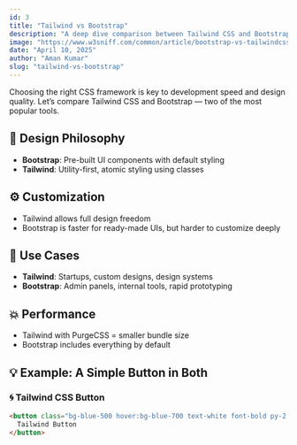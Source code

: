 ```yaml
---
id: 3
title: "Tailwind vs Bootstrap"
description: "A deep dive comparison between Tailwind CSS and Bootstrap for frontend development."
image: "https://www.w3sniff.com/common/article/bootstrap-vs-tailwindcss1.png"
date: "April 10, 2025"
author: "Aman Kumar"
slug: "tailwind-vs-bootstrap"
---
```


Choosing the right CSS framework is key to development speed and design quality. Let’s compare Tailwind CSS and Bootstrap — two of the most popular tools.

## 🎨 Design Philosophy

- **Bootstrap**: Pre-built UI components with default styling  
- **Tailwind**: Utility-first, atomic styling using classes

## ⚙️ Customization

- Tailwind allows full design freedom  
- Bootstrap is faster for ready-made UIs, but harder to customize deeply

## 🧱 Use Cases

- **Tailwind**: Startups, custom designs, design systems  
- **Bootstrap**: Admin panels, internal tools, rapid prototyping

## 💥 Performance

- Tailwind with PurgeCSS = smaller bundle size  
- Bootstrap includes everything by default

## 💡 Example: A Simple Button in Both

### 🌀 Tailwind CSS Button

```html showLineNumbers
<button class="bg-blue-500 hover:bg-blue-700 text-white font-bold py-2 px-4 rounded">
  Tailwind Button
</button>
